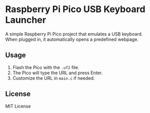 # Raspberry Pi Pico USB Keyboard Launcher

A simple Raspberry Pi Pico project that emulates a USB keyboard.  
When plugged in, it automatically opens a predefined webpage.  

## Usage

1. Flash the Pico with the `.uf2` file.
2. The Pico will type the URL and press Enter.
3. Customize the URL in `main.c` if needed.

## License

MIT License
